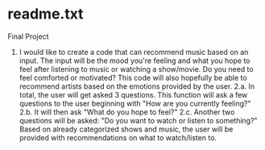 # readme.txt
Final Project
1. I would like to create a code that can recommend music based on an input. The input will be the mood you're feeling and what you hope to feel after listening to music or watching a show/movie. Do you need to feel comforted or motivated? This code will also hopefully be able to recommend artists based on the emotions provided by the user.
2.a. In total, the user will get asked 3 questions. This function will ask a few questions to the user beginning with "How are you currently feeling?"
2.b. It will then ask "What do you hope to feel?"
2.c. Another two questions will be asked: "Do you want to watch or listen to something?" Based on already categorized shows and music, the user will be provided with recommendations on what to watch/listen to. 
